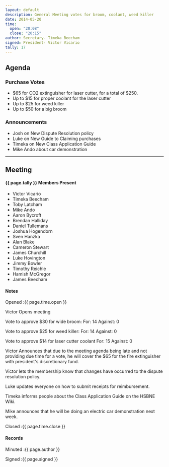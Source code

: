 ```yaml
---
layout: default
description: General Meeting votes for broom, coolant, weed killer
date: 2014-05-20
time:
  open: "20:08"
  close: "20:15"
author: Secretary- Timeka Beecham
signed: President- Victor Vicario
tally: 17
---
```


## Agenda

### Purchase Votes
* $65 for CO2 extinguisher for laser cutter, for a total of $250.
* Up to $15 for proper coolant for the laser cutter
* Up to $25 for weed killer
* Up to $50 for a big broom

### Announcements
* Josh on New Dispute Resolution policy
* Luke on New Guide to Claiming purchases
* Timeka on New Class Application Guide
* Mike Ando about car demonstration


---

## Meeting

#### {{ page.tally }} Members Present

* Victor Vicario
* Timeka Beecham
* Toby Latcham
* Mike Ando
* Aaron Bycroft
* Brendan Halliday
* Daniel Tullemans
* Joshua Hogendorn
* Sven Hanzka
* Alan Blake
* Cameron Stewart
* James Churchill
* Luke Hovington
* Jimmy Bowler
* Timothy Reichle
* Hamish McGregor
* James Beecham

#### Notes

Opened
:{{ page.time.open }}

Victor Opens meeting

Vote to approve $30 for wide broom: 
For: 14 
Against: 0

Vote to approve $25 for weed killer: 
For: 14 
Against: 0

Vote to approve $14 for laser cutter coolant 
For: 15 
Against: 0 

Victor Announces that due to the meeting agenda being late and not providing due time for a vote, he will cover the $65 for the fire extinguisher with president's discretionary fund.

Victor lets the membership know that changes have occurred to the dispute resolution policy.

Luke updates everyone on how to submit receipts for reimbursement.

Timeka informs people about the Class Application Guide on the HSBNE Wiki.

Mike announces that he will be doing an electric car demonstration next week. 


Closed
:{{ page.time.close }}

#### Records

Minuted
:{{ page.author }}

Signed
:{{ page.signed }}
